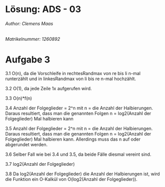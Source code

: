 # Lösung: ADS - 03

###### Author: Clemens Maas
###### Matrikelnummer: 1260892

# Aufgabe 3

3.1
O(n), da die Vorschleife in rechtesRandmax von re bis li n-mal runterzählt und in linkesRandmax von li bis re n-mal hochzählt.

3.2
O(1), da jede Zeile 1x aufgerufen wird.

3.3
O(n)*f(n)

3.4
Anzahl der Folgeglieder = 2^n mit n = die Anzahl der Halbierungen. Daraus resultiert, dass man die genannten Folgen n = log2(Anzahl der Folgeglieder) Mal halbieren kann  

3.5
Anzahl der Folgeglieder = 2^n mit n = die Anzahl der Halbierungen. Daraus resultiert, dass man die genannten Folgen n = log2(Anzahl der Folgeglieder) Mal halbieren kann.
Allerdings muss das n auf oder abgerundet werden.

3.6
Selber Fall wie bei 3.4 und 3.5, da beide Fälle diesmal vereint sind.

3.7
log2(Anzahl der Folgeglieder)

3.8
Da log2(Anzahl der Folgeglieder) die Anzahl der Halbierungen ist, wird die Funktion ein O-Kalkül von O(log2(Anzahl der Folgeglieder)).
